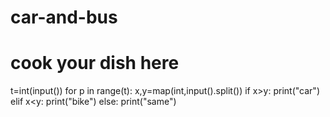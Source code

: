 # car-and-bus
# cook your dish here
t=int(input())
for p in range(t):
    x,y=map(int,input().split())
    if x>y:
        print("car")
    elif x<y:
            print("bike")
    else:
        print("same")
